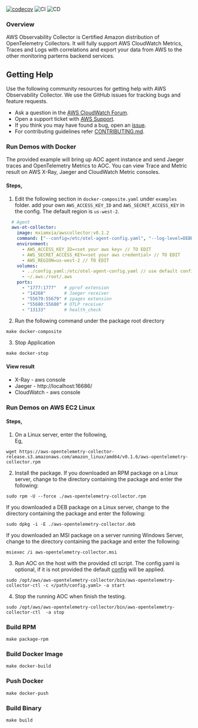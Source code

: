 [![codecov](https://codecov.io/gh/mxiamxia/aws-opentelemetry-collector/branch/master/graph/badge.svg)](https://codecov.io/gh/mxiamxia/aws-opentelemetry-collector)
![CI](https://github.com/mxiamxia/aws-opentelemetry-collector/workflows/CI/badge.svg)
![CD](https://github.com/mxiamxia/aws-opentelemetry-collector/workflows/CD/badge.svg)
### Overview
AWS Observability Collector is Certified Amazon distribution of OpenTelemetry Collectors. It will fully support AWS CloudWatch Metrics, Traces and Logs with correlations and export your data from AWS to the other monitoring parterns backend services.

## Getting Help  

Use the following community resources for getting help with AWS Observability Collector. We use the GitHub issues for tracking bugs and feature requests.  

* Ask a question in the [AWS CloudWatch Forum](https://forums.aws.amazon.com/forum.jspa?forumID=138).  
* Open a support ticket with [AWS Support](http://docs.aws.amazon.com/awssupport/latest/user/getting-started.html).  
* If you think you may have found a bug, open an [issue](https://github.com/mxiamxia/aws-opentelemetry-collector/issues/new).  
* For contributing guidelines refer [CONTRIBUTING.md](https://github.com/mxiamxia/aws-opentelemetry-collector/blob/master/CONTRIBUTING.md).

### Run Demos with Docker
The provided example will bring up AOC agent instance and send Jaeger traces and OpenTelemetry Metrics to AOC. You can view Trace and Metric result on AWS X-Ray, Jaeger and CloudWatch Metric consoles. 
#### Steps,
1. Edit the following section in ```docker-composite.yaml``` under ```examples``` folder. add your own ```AWS_ACCESS_KEY_ID``` and ```AWS_SECRET_ACCESS_KEY``` in the config. The default region is ```us-west-2```.
```yaml
  # Agent
  aws-ot-collector:
    image: mxiamxia/awscollector:v0.1.2
    command: ["--config=/etc/otel-agent-config.yaml", "--log-level=DEBUG"]
    environment:
      - AWS_ACCESS_KEY_ID=<set your aws key> // TO EDIT
      - AWS_SECRET_ACCESS_KEY=<set your aws credential> // TO EDIT
      - AWS_REGION=us-west-2 // TO EDIT
    volumes:
      - ../config.yaml:/etc/otel-agent-config.yaml // use default config
      - ~/.aws:/root/.aws
    ports:
      - "1777:1777"   # pprof extension
      - "14268"       # Jaeger receiver
      - "55679:55679" # zpages extension
      - "55680:55680" # OTLP receiver
      - "13133"       # health_check
```
2. Run the following command under the package root directory
```
make docker-composite
```
3. Stop Application
```
make docker-stop
```

#### View result
* X-Ray - aws console
* Jaeger - http://localhost:16686/
* CloudWatch - aws console

### Run Demos on AWS EC2 Linux
#### Steps,
1. On a Linux server, enter the following,  
Eg,
```
wget https://aws-opentelemetry-collector-release.s3.amazonaws.com/amazon_linux/amd64/v0.1.6/aws-opentelemetry-collector.rpm
```
2. Install the package. If you downloaded an RPM package on a Linux server, change to the directory containing the package and enter the following:  
```
sudo rpm -U --force ./aws-opentelemetry-collector.rpm
```
If you downloaded a DEB package on a Linux server, change to the directory containing the package and enter the following:
```
sudo dpkg -i -E ./aws-opentelemetry-collector.deb
```
If you downloaded an MSI package on a server running Windows Server, change to the directory containing the package and enter the following:
```
msiexec /i aws-opentelemetry-collector.msi
```
3. Run AOC on the host with the provided ctl script. The config.yaml is optional, if it is not provided the default [config](https://github.com/mxiamxia/aws-opentelemetry-collector/blob/master/config.yaml) will be applied.
```
sudo /opt/aws/aws-opentelemetry-collector/bin/aws-opentelemetry-collector-ctl -c </path/config.yaml> -a start
```
4. Stop the running AOC when finish the testing.
```
sudo /opt/aws/aws-opentelemetry-collector/bin/aws-opentelemetry-collector-ctl  -a stop
```

###  Build RPM
```
make package-rpm
```

### Build Docker Image
```
make docker-build
```

### Push Docker
```
make docker-push
```

### Build Binary
```
make build
```

